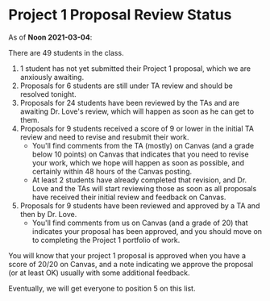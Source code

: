 # Project 1 Proposal Review Status

As of **Noon 2021-03-04**: 

There are 49 students in the class.

1. 1 student has not yet submitted their Project 1 proposal, which we are anxiously awaiting.
2. Proposals for 6 students are still under TA review and should be resolved tonight.
3. Proposals for 24 students have been reviewed by the TAs and are awaiting Dr. Love's review, which will happen as soon as he can get to them.
4. Proposals for 9 students received a score of 9 or lower in the initial TA review and need to revise and resubmit their work.
    - You'll find comments from the TA (mostly) on Canvas (and a grade below 10 points) on Canvas that indicates that you need to revise your work, which we hope will happen as soon as possible, and certainly within 48 hours of the Canvas posting. 
    - At least 2 students have already completed that revision, and Dr. Love and the TAs will start reviewing those as soon as all proposals have received their initial review and feedback on Canvas.
5. Proposals for 9 students have been reviewed and approved by a TA and then by Dr. Love. 
    - You'll find comments from us on Canvas (and a grade of 20) that indicates your proposal has been approved, and you should move on to completing the Project 1 portfolio of work.

You will know that your project 1 proposal is approved when you have a score of 20/20 on Canvas, and a note indicating we approve the proposal (or at least OK) usually with some additional feedback. 

Eventually, we will get everyone to position 5 on this list.
